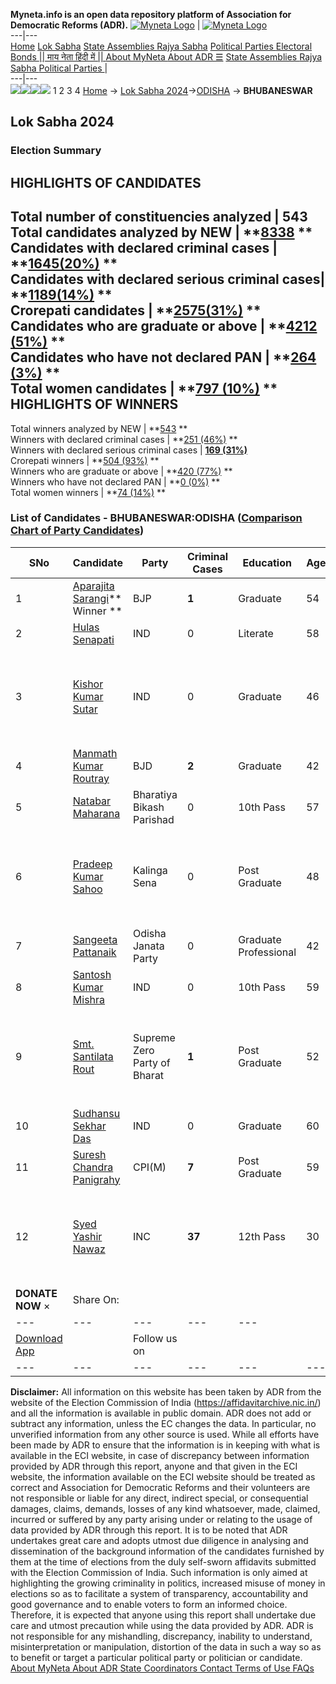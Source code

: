 **Myneta.info is an open data repository platform of Association for Democratic Reforms (ADR).**
[![Myneta Logo](https://www.myneta.info/lib/img/myneta-logo.png)](https://www.myneta.info/) | [![Myneta Logo](https://www.myneta.info/lib/img/adr-logo.png)](https://adrindia.org)  
---|---  
[Home](https://www.myneta.info/) [Lok Sabha](https://www.myneta.info/#ls "Lok Sabha") [ State Assemblies ](https://www.myneta.info/#sa "State Assemblies") [Rajya Sabha](https://www.myneta.info/#rs "Rajya Sabha") [Political Parties ](https://www.myneta.info/party "Political Parties") [ Electoral Bonds ](https://www.myneta.info/electoral_bonds "Electoral Bonds") [ || माय नेता हिंदी में || ](https://translate.google.co.in/translate?prev=hp&hl=en&js=y&u=www.myneta.info&sl=en&tl=hi&history_state0=) [ About MyNeta ](https://adrindia.org/content/about-myneta) [ About ADR ](https://adrindia.org/about-adr/who-we-are) [☰](javascript:void\(0\))
[ State Assemblies ](https://www.myneta.info/#sa "State Assemblies") [ Rajya Sabha ](https://www.myneta.info/#rs "Rajya Sabha") [ Political Parties ](https://www.myneta.info/party "Political Parties")
|   
---|---  
![](https://www.myneta.info/lib/img/banner/banner-1.png)![](https://www.myneta.info/lib/img/banner/banner-2.png)![](https://www.myneta.info/lib/img/banner/banner-3.png)![](https://www.myneta.info/lib/img/banner/banner-4.png)
1  2  3  4 
[Home](https://www.myneta.info/) → [Lok Sabha 2024](https://www.myneta.info/LokSabha2024/)→[ODISHA](https://www.myneta.info/LokSabha2024/index.php?action=show_constituencies&state_id=26) → **BHUBANESWAR**
### 
## Lok Sabha 2024
###  Election Summary 
HIGHLIGHTS OF CANDIDATES  
---  
Total number of constituencies analyzed |  543   
Total candidates analyzed by NEW | **[8338](https://www.myneta.info/LokSabha2024/index.php?action=summary&subAction=candidates_analyzed&sort=candidate#summary) **  
Candidates with declared criminal cases | **[1645(20%)](https://www.myneta.info/LokSabha2024/index.php?action=summary&subAction=crime&sort=candidate#summary) **  
Candidates with declared serious criminal cases| **[1189(14%)](https://www.myneta.info/LokSabha2024/index.php?action=summary&subAction=serious_crime&sort=candidate#summary) **  
Crorepati candidates | **[2575(31%)](https://www.myneta.info/LokSabha2024/index.php?action=summary&subAction=crorepati&sort=candidate#summary) **  
Candidates who are graduate or above | **[4212 (51%)](https://www.myneta.info/LokSabha2024/index.php?action=summary&subAction=education&sort=candidate#summary) **  
Candidates who have not declared PAN | **[264 (3%)](https://www.myneta.info/LokSabha2024/index.php?action=summary&subAction=without_pan&sort=candidate#summary) **  
Total women candidates | **[797 (10%)](https://www.myneta.info/LokSabha2024/index.php?action=summary&subAction=women_candidate&sort=candidate#summary) **  
HIGHLIGHTS OF WINNERS  
---  
Total winners analyzed by NEW | **[543](https://www.myneta.info/LokSabha2024/index.php?action=summary&subAction=winner_analyzed&sort=candidate#summary) **  
Winners with declared criminal cases | **[251 (46%)](https://www.myneta.info/LokSabha2024/index.php?action=summary&subAction=winner_crime&sort=candidate#summary) **  
Winners with declared serious criminal cases | **[169 (31%)](https://www.myneta.info/LokSabha2024/index.php?action=summary&subAction=winner_serious_crime&sort=candidate#summary)**  
Crorepati winners | **[504 (93%)](https://www.myneta.info/LokSabha2024/index.php?action=summary&subAction=winner_crorepati&sort=candidate#summary) **  
Winners who are graduate or above | **[420 (77%)](https://www.myneta.info/LokSabha2024/index.php?action=summary&subAction=winner_education&sort=candidate#summary) **  
Winners who have not declared PAN | **[0 (0%)](https://www.myneta.info/LokSabha2024/index.php?action=summary&subAction=winner_without_pan&sort=candidate#summary) **  
Total women winners | **[74 (14%)](https://www.myneta.info/LokSabha2024/index.php?action=summary&subAction=winner_women&sort=candidate#summary) **  
### List of Candidates - BHUBANESWAR:ODISHA ([Comparison Chart of Party Candidates](https://www.myneta.info/LokSabha2024/comparisonchart.php?constituency_id=331))
SNo | Candidate| Party| Criminal Cases| Education| Age| Total Assets| Liabilities  
---|---|---|---|---|---|---|---  
1  | [Aparajita Sarangi](https://www.myneta.info/LokSabha2024/candidate.php?candidate_id=8040)** Winner ** | BJP | **1** | Graduate| 54 | Rs 4,62,54,213 ~ 4 Crore+ | Rs 0 ~   
2  | [Hulas Senapati](https://www.myneta.info/LokSabha2024/candidate.php?candidate_id=8033) | IND | 0 | Literate| 58 | Rs 2,76,000 ~ 2 Lacs+ | Rs 0 ~   
3  | [Kishor Kumar Sutar](https://www.myneta.info/LokSabha2024/candidate.php?candidate_id=8034) | IND | 0 | Graduate| 46 | ![](https://myneta.info/image_v2.php?myneta_folder=LokSabha2024&candidate_id=8034&col=ta) | ![](https://myneta.info/image_v2.php?myneta_folder=LokSabha2024&candidate_id=8034&col=lia)  
4  | [Manmath Kumar Routray](https://www.myneta.info/LokSabha2024/candidate.php?candidate_id=8041) | BJD | **2** | Graduate| 42 | Rs 15,57,37,279 ~ 15 Crore+ | Rs 2,34,94,839 ~ 2 Crore+  
5  | [Natabar Maharana](https://www.myneta.info/LokSabha2024/candidate.php?candidate_id=8038) | Bharatiya Bikash Parishad | 0 | 10th Pass| 57 | Rs 25,000 ~ 25 Thou+ | Rs 0 ~   
6  | [Pradeep Kumar Sahoo](https://www.myneta.info/LokSabha2024/candidate.php?candidate_id=8039) | Kalinga Sena | 0 | Post Graduate| 48 | ![](https://myneta.info/image_v2.php?myneta_folder=LokSabha2024&candidate_id=8039&col=ta) | ![](https://myneta.info/image_v2.php?myneta_folder=LokSabha2024&candidate_id=8039&col=lia)  
7  | [Sangeeta Pattanaik](https://www.myneta.info/LokSabha2024/candidate.php?candidate_id=8030) | Odisha Janata Party | 0 | Graduate Professional| 42 | Rs 13,80,800 ~ 13 Lacs+ | Rs 2,00,000 ~ 2 Lacs+  
8  | [Santosh Kumar Mishra](https://www.myneta.info/LokSabha2024/candidate.php?candidate_id=8031) | IND | 0 | 10th Pass| 59 | Rs 9,88,023 ~ 9 Lacs+ | Rs 2,70,128 ~ 2 Lacs+  
9  | [Smt. Santilata Rout](https://www.myneta.info/LokSabha2024/candidate.php?candidate_id=8037) | Supreme Zero Party of Bharat | **1** | Post Graduate| 52 | ![](https://myneta.info/image_v2.php?myneta_folder=LokSabha2024&candidate_id=8037&col=ta) | ![](https://myneta.info/image_v2.php?myneta_folder=LokSabha2024&candidate_id=8037&col=lia)  
10  | [Sudhansu Sekhar Das](https://www.myneta.info/LokSabha2024/candidate.php?candidate_id=8035) | IND | 0 | Graduate| 60 | Rs 4,11,00,000 ~ 4 Crore+ | Rs 45,155 ~ 45 Thou+  
11  | [Suresh Chandra Panigrahy](https://www.myneta.info/LokSabha2024/candidate.php?candidate_id=8036) | CPI(M) | **7** | Post Graduate| 59 | Rs 14,89,903 ~ 14 Lacs+ | Rs 0 ~   
12  | [Syed Yashir Nawaz](https://www.myneta.info/LokSabha2024/candidate.php?candidate_id=8032) | INC | **37** | 12th Pass| 30 | ![](https://myneta.info/image_v2.php?myneta_folder=LokSabha2024&candidate_id=8032&col=ta) | ![](https://myneta.info/image_v2.php?myneta_folder=LokSabha2024&candidate_id=8032&col=lia)  
|  **DONATE NOW** × |  Share On:  | [](https://api.whatsapp.com/send?text=https%3A%2F%2Fmyneta.info%2Fpunjab2022%2Findex.php%3Faction%3Dshow_constituencies%26state_id%3D19) | [](https://www.facebook.com/sharer/sharer.php?u=https%3A%2F%2Fmyneta.info%2Fpunjab2022%2Findex.php%3Faction%3Dshow_constituencies%26state_id%3D19) | [](https://twitter.com/share?url=https%3A%2F%2Fmyneta.info%2Fpunjab2022%2Findex.php%3Faction%3Dshow_constituencies%26state_id%3D19)  
---|---|---|---|---  
| [ Download App ](https://play.google.com/store/apps/details?id=com.webrosoft.myneta1&pcampaignid=pcampaignidMKT-Other-global-all-co-prtnr-py-PartBadge-Mar2515-1) | [](https://play.google.com/store/apps/details?id=com.webrosoft.myneta1&pcampaignid=pcampaignidMKT-Other-global-all-co-prtnr-py-PartBadge-Mar2515-1) |  Follow us on  | [](https://www.facebook.com/adrindia.org/) | [](https://twitter.com/adrspeaks) | [](https://groups.google.com/g/national-election-watch?hl=en&pli=1) | [](https://www.instagram.com/adrspeaks/) | [](https://www.youtube.com/user/adrspeaks) | [](https://sharechat.com/profile/adrspeaks)  
---|---|---|---|---|---|---|---|---  
**Disclaimer:** All information on this website has been taken by ADR from the website of the Election Commission of India (https://affidavitarchive.nic.in/) and all the information is available in public domain. ADR does not add or subtract any information, unless the EC changes the data. In particular, no unverified information from any other source is used. While all efforts have been made by ADR to ensure that the information is in keeping with what is available in the ECI website, in case of discrepancy between information provided by ADR through this report, anyone and that given in the ECI website, the information available on the ECI website should be treated as correct and Association for Democratic Reforms and their volunteers are not responsible or liable for any direct, indirect special, or consequential damages, claims, demands, losses of any kind whatsoever, made, claimed, incurred or suffered by any party arising under or relating to the usage of data provided by ADR through this report. It is to be noted that ADR undertakes great care and adopts utmost due diligence in analysing and dissemination of the background information of the candidates furnished by them at the time of elections from the duly self-sworn affidavits submitted with the Election Commission of India. Such information is only aimed at highlighting the growing criminality in politics, increased misuse of money in elections so as to facilitate a system of transparency, accountability and good governance and to enable voters to form an informed choice. Therefore, it is expected that anyone using this report shall undertake due care and utmost precaution while using the data provided by ADR. ADR is not responsible for any mishandling, discrepancy, inability to understand, misinterpretation or manipulation, distortion of the data in such a way so as to benefit or target a particular political party or politician or candidate. 
[ About MyNeta ](https://adrindia.org/content/about-myneta) [ About ADR ](https://adrindia.org/about-adr/who-we-are) [ State Coordinators ](https://adrindia.org/about-adr/state-coordinators) [ Contact ](https://adrindia.org/contact-us) [ Terms of Use ](https://adrindia.org/content/adr-terms-use) [ FAQs ](https://adrindia.org/content/faqs)
